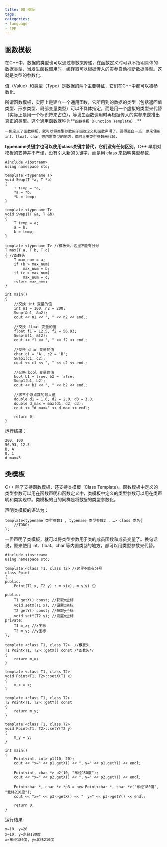 ```yaml
---
title: 08 模板
tags:
categories:
- language
- cpp
---
```


## 函数模板

在C++中，数据的类型也可以通过参数来传递，在函数定义时可以不指明具体的数据类型，当发生函数调用时，编译器可以根据传入的实参自动推断数据类型。这就是类型的参数化.  

值（Value）和类型（Type）是数据的两个主要特征，它们在C++中都可以被参数化.  

所谓函数模板，实际上是建立一个通用函数，它所用到的数据的类型（包括返回值类型、形参类型、局部变量类型）可以不具体指定，而是用一个虚拟的类型来代替（实际上是用一个标识符来占位），等发生函数调用时再根据传入的实参来逆推出真正的类型。这个通用函数就称为**`函数模板（Function Template）.`**

`一但定义了函数模板，就可以将类型参数用于函数定义和函数声明了。说得直白一点，原来使用 int、float、char 等内置类型的地方，都可以用类型参数来代替.`

**typename关键字也可以使用class关键字替代，它们没有任何区别**。C++ 早期对模板的支持并不严谨，没有引入新的关键字，而是用 class 来指明类型参数.  

	#include <iostream>
	using namespace std;
	
	template <typename T>
	void Swap(T *a, T *b)
	{
	    T temp = *a;
	    *a = *b;
	    *b = temp;
	}
	
	template <typename T>
	void Swap1(T &a, T &b)
	{
	    T temp = a;
	    a = b;
	    b = temp;
	}
	
	template <typename T> //模板头，这里不能有分号
	T max(T a, T b, T c)
	{ //函数头
	    T max_num = a;
	    if (b > max_num)
	        max_num = b;
	    if (c > max_num)
	        max_num = c;
	    return max_num;
	}
	
	int main()
	{
	    //交换 int 变量的值
	    int n1 = 100, n2 = 200;
	    Swap(&n1, &n2);
	    cout << n1 << ", " << n2 << endl;
	
	    //交换 float 变量的值
	    float f1 = 12.5, f2 = 56.93;
	    Swap(&f1, &f2);
	    cout << f1 << ", " << f2 << endl;
	
	    //交换 char 变量的值
	    char c1 = 'A', c2 = 'B';
	    Swap1(c1, c2);
	    cout << c1 << ", " << c2 << endl;
	
	    //交换 bool 变量的值
	    bool b1 = true, b2 = false;
	    Swap1(b1, b2);
	    cout << b1 << ", " << b2 << endl;
	
	    //求三个浮点数的最大值
	    double d1 = 1.0, d2 = 2.0, d3 = 3.0;
	    double d_max = max(d1, d2, d3);
	    cout << "d_max=" << d_max << endl;
	
	    return 0;
	}
运行结果：

	200, 100
	56.93, 12.5
	B, A
	0, 1
	d_max=3

## 类模板

C++ 除了支持函数模板，还支持类模板（Class Template）。函数模板中定义的类型参数可以用在函数声明和函数定义中，类模板中定义的类型参数可以用在类声明和类实现中。类模板的目的同样是将数据的类型参数化。  

声明类模板的语法为：

	template<typename 类型参数1 , typename 类型参数2 , …> class 类名{
	    //TODO:
	};
一但声明了类模板，就可以将类型参数用于类的成员函数和成员变量了。换句话说，原来使用 int、float、char 等内置类型的地方，都可以用类型参数来代替。  

	#include <iostream>
	using namespace std;
	
	template <class T1, class T2> //这里不能有分号
	class Point
	{
	public:
	    Point(T1 x, T2 y) : m_x(x), m_y(y) {}
	
	public:
	    T1 getX() const; //获取x坐标
	    void setX(T1 x); //设置x坐标
	    T2 getY() const; //获取y坐标
	    void setY(T2 y); //设置y坐标
	private:
	    T1 m_x; //x坐标
	    T2 m_y; //y坐标
	};
	
	template <class T1, class T2>  //模板头
	T1 Point<T1, T2>::getX() const /*函数头*/
	{
	    return m_x;
	}
	
	template <class T1, class T2>
	void Point<T1, T2>::setX(T1 x)
	{
	    m_x = x;
	}
	
	template <class T1, class T2>
	T2 Point<T1, T2>::getY() const
	{
	    return m_y;
	}
	
	template <class T1, class T2>
	void Point<T1, T2>::setY(T2 y)
	{
	    m_y = y;
	}
	
	int main()
	{
	    Point<int, int> p1(10, 20);
	    cout << "x=" << p1.getX() << ", y=" << p1.getY() << endl;
	
	    Point<int, char *> p2(10, "东经180度");
	    cout << "x=" << p2.getX() << ", y=" << p2.getY() << endl;
	
	    Point<char *, char *> *p3 = new Point<char *, char *>("东经180度", "北纬210度");
	    cout << "x=" << p3->getX() << ", y=" << p3->getY() << endl;
	
	    return 0;
	}
运行结果:

	x=10, y=20
	x=10, y=东经180度
	x=东经180度, y=北纬210度














